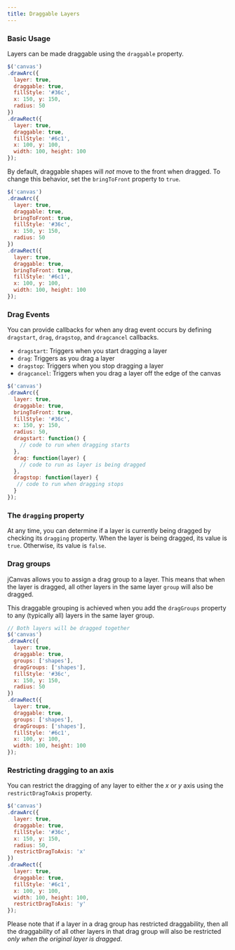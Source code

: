 ```yaml
---
title: Draggable Layers
---
```


### Basic Usage

Layers can be made draggable using the `draggable` property.

```javascript
$('canvas')
.drawArc({
  layer: true,
  draggable: true,
  fillStyle: '#36c',
  x: 150, y: 150,
  radius: 50
})
.drawRect({
  layer: true,
  draggable: true,
  fillStyle: '#6c1',
  x: 100, y: 100,
  width: 100, height: 100
});
```

By default, draggable shapes will *not* move to the front when dragged. To change this behavior, set the `bringToFront` property to `true`.

```javascript
$('canvas')
.drawArc({
  layer: true,
  draggable: true,
  bringToFront: true,
  fillStyle: '#36c',
  x: 150, y: 150,
  radius: 50
})
.drawRect({
  layer: true,
  draggable: true,
  bringToFront: true,
  fillStyle: '#6c1',
  x: 100, y: 100,
  width: 100, height: 100
});
```

### Drag Events

You can provide callbacks for when any drag event occurs by defining `dragstart`, `drag`, `dragstop`, and `dragcancel` callbacks.  
  - `dragstart`: Triggers when you start dragging a layer
  - `drag`: Triggers as you drag a layer
  - `dragstop`: Triggers when you stop dragging a layer
  - `dragcancel`: Triggers when you drag a layer off the edge of the canvas

```javascript
$('canvas')
.drawArc({
  layer: true,
  draggable: true,
  bringToFront: true,
  fillStyle: '#36c',
  x: 150, y: 150,
  radius: 50,
  dragstart: function() {
    // code to run when dragging starts
  },
  drag: function(layer) {
    // code to run as layer is being dragged
  },
  dragstop: function(layer) {
   // code to run when dragging stops
  }
});
```

### The `dragging` property

At any time, you can determine if a layer is currently being dragged by checking its `dragging` property. When the layer is being dragged, its value is `true`. Otherwise, its value is `false`.

### Drag groups

jCanvas allows you to assign a drag group to a layer. This means that when the layer is dragged, all other layers in the same layer `group` will also be dragged.

This draggable grouping is achieved when you add the `dragGroups` property to any (typically all) layers in the same layer group.

```javascript
// Both layers will be dragged together
$('canvas')
.drawArc({
  layer: true,
  draggable: true,
  groups: ['shapes'],
  dragGroups: ['shapes'],
  fillStyle: '#36c',
  x: 150, y: 150,
  radius: 50
})
.drawRect({
  layer: true,
  draggable: true,
  groups: ['shapes'],
  dragGroups: ['shapes'],
  fillStyle: '#6c1',
  x: 100, y: 100,
  width: 100, height: 100
});
```

### Restricting dragging to an axis

You can restrict the dragging of any layer to either the *x* or *y* axis using the `restrictDragToAxis` property.

```javascript
$('canvas')
.drawArc({
  layer: true,
  draggable: true,
  fillStyle: '#36c',
  x: 150, y: 150,
  radius: 50,
  restrictDragToAxis: 'x'
})
.drawRect({
  layer: true,
  draggable: true,
  fillStyle: '#6c1',
  x: 100, y: 100,
  width: 100, height: 100,
  restrictDragToAxis: 'y'
});
```

Please note that if a layer in a drag group has restricted draggability, then all the draggability of all other layers in that drag group will also be restricted *only when the original layer is dragged*.
